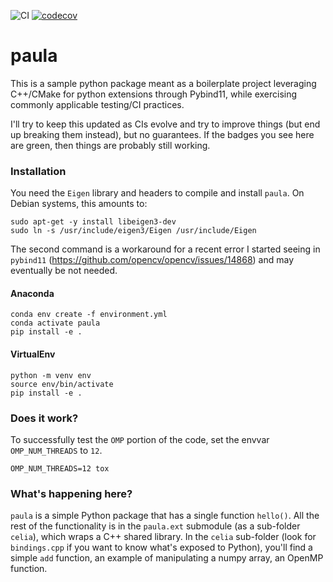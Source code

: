 ![CI](https://github.com/vineetbansal/paula/workflows/CI/badge.svg)
[![codecov](https://codecov.io/gh/vineetbansal/paula/branch/master/graph/badge.svg)](https://codecov.io/gh/vineetbansal/paula)


# paula

This is a sample python package meant as a boilerplate project leveraging C++/CMake for python extensions through
Pybind11, while exercising commonly applicable testing/CI practices.

I'll try to keep this updated as CIs evolve and try to improve things (but end up breaking them instead), but no
guarantees. If the badges you see here are green, then things are probably still working.

### Installation

You need the `Eigen` library and headers to compile and install `paula`. On Debian systems, this amounts to:
```
sudo apt-get -y install libeigen3-dev
sudo ln -s /usr/include/eigen3/Eigen /usr/include/Eigen
```

The second command is a workaround for a recent error I started seeing in `pybind11` (https://github.com/opencv/opencv/issues/14868) and may eventually be not needed.

#### Anaconda
```
conda env create -f environment.yml
conda activate paula
pip install -e .
```

#### VirtualEnv
```
python -m venv env
source env/bin/activate
pip install -e .
```

### Does it work?
To successfully test the `OMP` portion of the code, set the envvar `OMP_NUM_THREADS` to `12`.
```
OMP_NUM_THREADS=12 tox
```

### What's happening here?

`paula` is a simple Python package that has a single function `hello()`. All the rest of the functionality
is in the `paula.ext` submodule (as a sub-folder `celia`), which wraps a C++ shared library.
In the `celia` sub-folder (look for `bindings.cpp` if you want to know what's exposed to Python), you'll find a
simple `add` function, an example of manipulating a numpy array, an OpenMP function.
